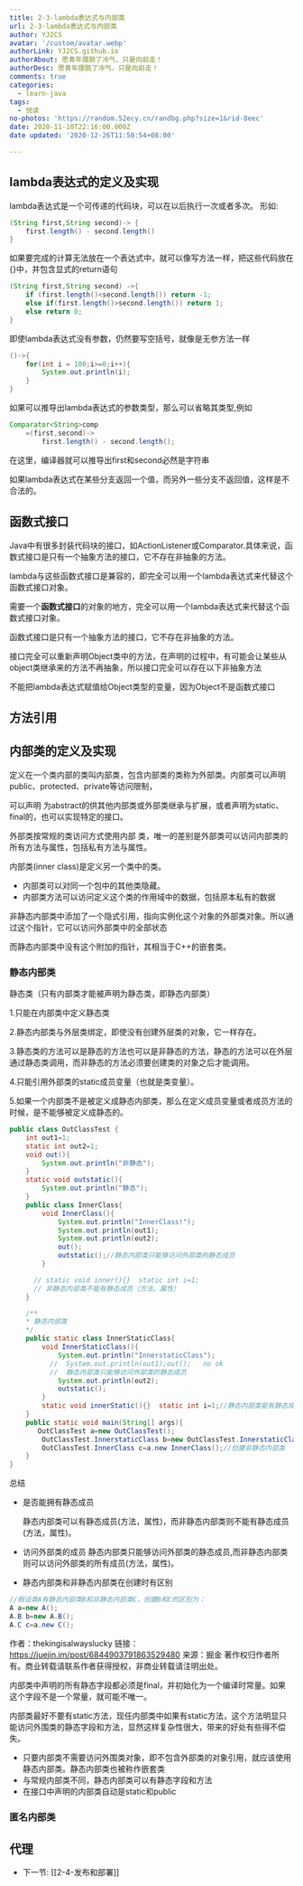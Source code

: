 ```yaml
---
title: 2-3-lambda表达式与内部类
url: 2-3-lambda表达式与内部类
author: YJ2CS
avatar: '/custom/avatar.webp'
authorLink: YJ2CS.github.io
authorAbout: 愿青年摆脱了冷气，只是向前走！
authorDesc: 愿青年摆脱了冷气，只是向前走！
comments: true
categories:
  - learn-java
tags:
  - 悦读
no-photos: 'https://random.52ecy.cn/randbg.php?size=1&rid-8eec'
date: 2020-11-10T22:16:00.000Z
date updated: '2020-12-26T11:50:54+08:00'

---
```


## lambda表达式的定义及实现

lambda表达式是一个可传递的代码块，可以在以后执行一次或者多次。
形如:

```Java
(String first,String second)-> {
    first.length() - second.length()
}
```

如果要完成的计算无法放在一个表达式中，就可以像写方法一样，把这些代码放在{}中，并包含显式的return语句

```Java
(String first,String second) ->{
    if (first.length()<second.length()) return -1;
    else if(first.length()>second.length()) return 1;
    else return 0;
}
```

即使lambda表达式没有参数，仍然要写空括号，就像是无参方法一样

```Java
()->{
    for(int i = 100;i>=0;i++){
        System.out.println(i);
    }
}
```

如果可以推导出lambda表达式的参数类型，那么可以省略其类型,例如

```Java
Comparator<String>comp
    =(first,second)->
        first.length() - second.length();
```

在这里，编译器就可以推导出first和second必然是字符串

如果lambda表达式在某些分支返回一个值，而另外一些分支不返回值，这样是不合法的。

## 函数式接口

Java中有很多封装代码块的接口，如ActionListener或Comparator.具体来说，函数式接口是只有一个抽象方法的接口，它不存在非抽象的方法。

lambda与这些函数式接口是兼容的，即完全可以用一个lambda表达式来代替这个函数式接口对象。

需要一个**函数式接口**的对象的地方，完全可以用一个lambda表达式来代替这个函数式接口对象。

函数式接口是只有一个抽象方法的接口，它不存在非抽象的方法。

接口完全可以重新声明Object类中的方法，在声明的过程中，有可能会让某些从object类继承来的方法不再抽象，所以接口完全可以存在以下非抽象方法

不能把lambda表达式赋值给Object类型的变量，因为Object不是函数式接口

## 方法引用

## 内部类的定义及实现

定义在一个类内部的类叫内部类，包含内部类的类称为外部类。内部类可以声明public、protected、private等访问限制，

可以声明 为abstract的供其他内部类或外部类继承与扩展，或者声明为static、final的，也可以实现特定的接口。

外部类按常规的类访问方式使用内部 类，唯一的差别是外部类可以访问内部类的所有方法与属性，包括私有方法与属性。

内部类(inner class)是定义另一个类中的类。

-   内部类可以对同一个包中的其他类隐藏。
-   内部类方法可以访问定义这个类的作用域中的数据，包括原本私有的数据

非静态内部类中添加了一个隐式引用，指向实例化这个对象的外部类对象。所以通过这个指针，它可以访问外部类中的全部状态

而静态内部类中没有这个附加的指针，其相当于C++的嵌套类。

### 静态内部类

静态类（只有内部类才能被声明为静态类，即静态内部类）

1.只能在内部类中定义静态类

2.静态内部类与外层类绑定，即使没有创建外层类的对象，它一样存在。

3.静态类的方法可以是静态的方法也可以是非静态的方法，静态的方法可以在外层通过静态类调用，而非静态的方法必须要创建类的对象之后才能调用。

4.只能引用外部类的static成员变量（也就是类变量）。

5.如果一个内部类不是被定义成静态内部类，那么在定义成员变量或者成员方法的时候，是不能够被定义成静态的。

```Java
public class OutClassTest {
    int out1=1;
    static int out2=1;
    void out(){
        System.out.println("非静态");
    }
    static void outstatic(){
        System.out.println("静态");
    }
    public class InnerClass{
        void InnerClass(){
            System.out.println("InnerClass!");
            System.out.println(out1);
            System.out.println(out2);
            out();
            outstatic();//静态内部类只能够访问外部类的静态成员
        }

      // static void inner(){}  static int i=1;
      // 非静态内部类不能有静态成员（方法、属性）
    }

    /**
    * 静态内部类
    */
    public static class InnerStaticClass{
        void InnerStaticClass(){
            System.out.println("InnerstaticClass");
          //  System.out.println(out1);out();   no ok
          //  静态内部类只能够访问外部类的静态成员
            System.out.println(out2);
            outstatic();
        }
        static void innerStatic(){}  static int i=1;//静态内部类能有静态成员（方法、属性）
    }
    public static void main(String[] args){
       OutClassTest a=new OutClassTest();
        OutClassTest.InnerstaticClass b=new OutClassTest.InnerstaticClass();//创建静态内部类
        OutClassTest.InnerClass c=a.new InnerClass();//创建非静态内部类
    }
}
```

总结

-   是否能拥有静态成员

    静态内部类可以有静态成员(方法，属性)，而非静态内部类则不能有静态成员(方法，属性)。

-   访问外部类的成员
    静态内部类只能够访问外部类的静态成员,而非静态内部类则可以访问外部类的所有成员(方法，属性)。

-   静态内部类和非静态内部类在创建时有区别

```java
//假设类A有静态内部类B和非静态内部类C，创建B和C的区别为：
A a=new A();
A.B b=new A.B();
A.C c=a.new C();
```

作者：thekingisalwayslucky
链接：<https://juejin.im/post/6844903791863529480>
来源：掘金
著作权归作者所有。商业转载请联系作者获得授权，非商业转载请注明出处。

内部类中声明的所有静态字段都必须是final，并初始化为一个编译时常量。如果这个字段不是一个常量，就可能不唯一。

内部类最好不要有static方法，现任内部类中如果有static方法，这个方法明显只能访问外围类的静态字段和方法，显然这样复杂性很大，带来的好处有些得不偿失。

-   只要内部类不需要访问外围类对象，即不包含外部类的对象引用，就应该使用静态内部类。静态内部类也被称作嵌套类
-   与常规内部类不同，静态内部类可以有静态字段和方法
-   在接口中声明的内部类自动是static和public

### 匿名内部类

## 代理

-   下一节: [[2-4-发布和部署]]
